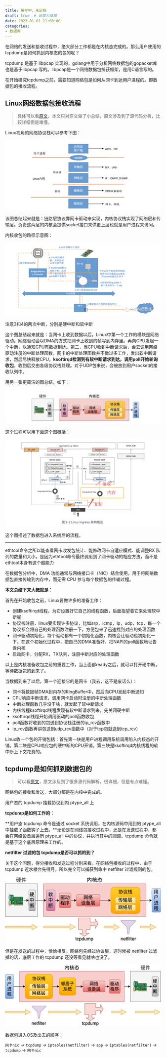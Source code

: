 ```yaml
---
title: 编写中，未定稿
draft: true  # 设置为草稿
date: 2023-01-01 11:00:00
categories:
- 数据库
---
```


在网络的发送和接收过程中，绝大部分工作都是在内核态完成的。那么用户使用的tcpdump是如何抓到内核态的包的呢？

 tcpdump 是基于 libpcap 实现的，golang中用于分析网络数据包的gopacket库也是基于libpcap 写的。libpcap是一个网络数据包捕获框架，是用C语言写的。



在开始研究tcpdump之前，需要知道网络包是如何从网卡到达用户进程的。即数据包的接收流程。

## Linux网络数据包接收流程

> 具体可以看[原文](https://cloud.tencent.com/developer/article/1966873)，本文只对原文做了小总结，原文涉及到了源代码分析，比较详细但是难懂。

Linux视角的网络协议栈可以参考下图：

![image-20240227171206638](../images/image-20240227171206638.png)

该图总结起来就是：链路层协议靠网卡驱动来实现，内核协议栈实现了网络层和传输层。负责这两层的内核会提供socket接口来供更上层也就是用户进程来访问。

内核收包的路径示意图：

![image-20240229110320205](../images/image-20240229110320205.png)

注意3和4的两次中断，分别是硬中断和软中断

这个图总结起来就是：当网卡上收到数据以后，Linux中第一个工作的模块是网络驱动。网络驱动会以DMA的方式把网卡上收到的帧写到内存里。再向CPU发起一个中断，以通知CPU有数据到达。第二，当CPU收到中断请求后，会去调用网络驱动注册的中断处理函数。网卡的中断处理函数并不做过多工作，发出软中断请求，然后尽快释放CPU。**ksoftirqd检测到有软中断请求到达，调用poll开始轮询收包**，收到后交由各级协议栈处理。对于UDP包来说，会被放到用户socket的接收队列中。

用另一张更简洁的图总结，如下：

![image-20240229143443817](../images/image-20240229143443817.png)







这个过程可以用下面这个图概括：

![image-20240227165648231](../images/image-20240227165648231.png)

这个图描述了数据包进入系统后的流程。





--------------

ethtool命令之所以能查看网卡收发包统计、能修改网卡自适应模式、能调整RX 队列的数量和大小，是因为ethtool命令最终调用到了网卡驱动的相应方法，而不是ethtool本身有这个超能力

在数据包分析中，DMA 功能通常与网络接口卡（NIC）结合使用，用于将网络数据包直接传输到内存中，而无需 CPU 参与每个数据包的传输过程。



**本文总结下来大概就是：**

首先在开始收包之前，Linux要做许多的准备工作：

- 创建ksoftirqd线程，为它设置好它自己的线程函数，后面指望着它来处理软中断呢
- 协议栈注册，linux要实现许多协议，比如arp，icmp，ip，udp，tcp，每一个协议都会将自己的处理函数注册一下，方便包来了迅速找到对应的处理函数
- 网卡驱动初始化，每个驱动都有一个初始化函数，内核会让驱动也初始化一下。在这个初始化过程中，把自己的DMA准备好，把NAPI的poll函数地址告诉内核
- 启动网卡，分配RX，TX队列，注册中断对应的处理函数

以上是内核准备收包之前的重要工作，当上面都ready之后，就可以打开硬中断，等待数据包的到来了。

当数据到来了以后，第一个迎接它的是网卡（我去，这不是废话么）：

- 网卡将数据帧DMA到内存的RingBuffer中，然后向CPU发起中断通知
- CPU响应中断请求，调用网卡启动时注册的中断处理函数
- 中断处理函数几乎没干啥，就发起了软中断请求
- 内核线程ksoftirqd线程发现有软中断请求到来，先关闭硬中断
- ksoftirqd线程开始调用驱动的poll函数收包
- poll函数将收到的包送到协议栈注册的ip_rcv函数中
- ip_rcv函数再讲包送到udp_rcv函数中（对于tcp包就送到tcp_rcv）

Linux收一个包的开销包括：首先第一块是用户进程调用系统调用陷入内核态的开销。第二块是CPU响应包的硬中断的CPU开销。第三块是ksoftirqd内核线程的软中断上下文花费的。



## tcpdump是如何抓到数据包的

> 可以看[原文](https://www.eet-china.com/mp/a78228.html)，原文涉及到了很多源代码解析，很详细，但是有点难懂。

网络包的接收和发送，大部分都是在内核中完成的。

用户态的 tcpdump 挂载协议到内 ptype_all 上

**tcpdump是如何工作的：**

**用户态 tcpdump 命令是通过 socket 系统调用，在内核源码中用到的 ptype_all 中挂载了函数钩子上去。**无论是在网络包接收过程中，还是在发送过程中，都会在网络设备层遍历 ptype_all 中的协议，并执行其中的回调。tcpdump 命令就是基于这个底层原理来工作的。

**netfilter 过滤的包 tcpdump是否可以抓的到？**

关于这个问题，得分接收和发送过程分别来看。在网络包接收的过程中，由于 tcpdump 近水楼台先得月，所以完全可以捕获到命中 netfilter 过滤规则的包。

![img](../images/MBXY-CR-f6de712d96114cc62a0e21cc4cb49503.png)

但是在发送的过程中，恰恰相反。网络包先经过协议层，这时候被 netfilter 过滤掉的话，底层工作的 tcpdump 还没等看见就啥也没了。

![img](../images/MBXY-CR-e1c911d4778cc70223c44b341b2da1f7.png)



数据包进入OS及出去的顺序：

`网卡nic` -> `tcpdump` -> `iptables(netfilter)` -> `app` -> `iptables(netfilter)` -> `tcpdump` -> `网卡nic`

